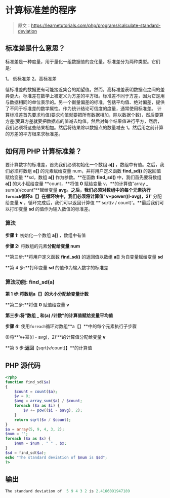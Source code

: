 # 计算标准差的程序

> 原文：<https://learnetutorials.com/php/programs/calculate-standard-deviation>

## 标准差是什么意思？

标准差是一种度量，用于量化一组数据值的变化量。标准差分为两种类型。它们是:

1。
低标准差
2。高标准差

低标准差的数据更有可能接近集合的期望值。然而，高标准差表明数据点之间的差异更大。标准差在数学上被定义为方差的平方根。标准差不同于方差，因为它是用与数据相同的单位表示的。另一个衡量偏差的标准，包括平均值、绝对偏差，提供了不同于标准差的数学属性。作为统计结论可信度的度量，通常使用标准差。
计算标准差首先要求均值(要求均值就要把所有数据相加，除以数据个数)，然后要算方差(要算方差就要把数据点的值减去均值。然后对每个结果值进行平方，然后，我们必须将这些结果相加。然后将结果除以数据点的数量减去 1。然后用之前计算的方差的平方根来求标准差。

## 如何用 PHP 计算标准差？

要计算数字的标准差，首先我们必须初始化一个数组 **a[]** ，数组中有值。之后，我们必须将数组 **a[]** 的元素赋给变量 num，并将用户定义函数 **find_sd()** 的返回值赋给变量 **sd，数组 **a[]** 作为参数。**在函数 **find_sd()** 中，我们首先要将数组 **a[]** 的大小赋给变量 **count，**将值 **0** 赋给变量 v，**的计算值“array _ sum(a)/count”**赋给变量 **avg。**之后，我们必须对数组中的每个元素执行`foreach`循环**a【】**在循环块中，我们必须将计算值**' v+power((I-avg)，2)'** 分配给变量 **v** ，循环完成后，我们可以返回计算值 **'sqrt(v / count)'。**最后我们可以打印变量 **sd** 的值作为输入数值的标准差。

### 算法

**步骤 1:** 初始化一个数组 **a[]** ，数组中有值

**步骤 2:** 将数组的元素**分配给变量 num**

**第三步:**将用户定义函数 **find_sd()** 的返回值以数组 **a[]** 为自变量赋给变量 **sd**

**第 4 步:**打印变量 **sd** 的值作为输入数字的标准差

### 算法功能: **find_sd(a)**

**第 1 步:**将数组**a【】**的大小分配给变量**计数**

**第二步:**将值 **0** 赋值给变量 **v**

**第三步:**将**“数组 _ 和(a) /计数”**的计算值赋给变量**平均值**

**步骤 4:** 使用`foreach`循环对数组**a【】**中的每个元素执行子步骤

(I)将**‘v+幂((i - avg)，2)’**的计算值分配给变量 **v**

**第 5 步:**返回**【sqrt(v/count)】**的计算值

## PHP 源代码

```php
<?php
function find_sd($a)
{
    $count = count($a);
    $v = 0;
    $avg = array_sum($a) / $count;
    foreach ($a as $i) {
        $v += pow(($i - $avg), 2);
    }
    return sqrt($v / $count);
}
$a = array(5, 9, 4, 3, 2);
$num = '';
foreach ($a as $x) {
    $num = $num . " " . $x;
}
$sd = find_sd($a);
echo "The standard deviation of $num is $sd";
?>

```

## 输出

```php
The standard deviation of  5 9 4 3 2 is 2.4166091947189
```
